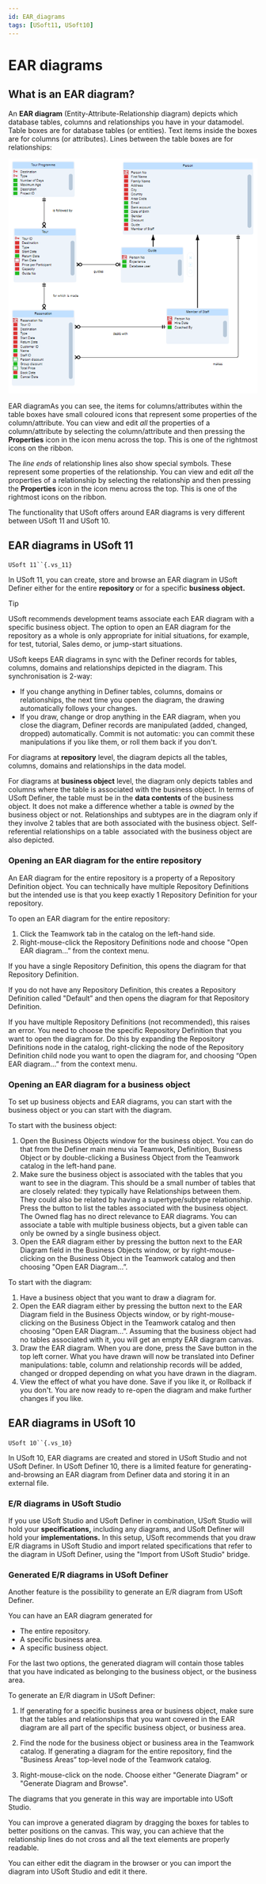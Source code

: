 ```yaml
---
id: EAR_diagrams
tags: [USoft11, USoft10]
---
```

# EAR diagrams

## What is an EAR diagram?

An **EAR diagram** (Entity-Attribute-Relationship diagram) depicts which database tables, columns and relationships you have in your datamodel. Table boxes are for database tables (or entities). Text items inside the boxes are for columns (or attributes). Lines between the table boxes are for relationships:

![](./assets/815eb0c3-4f1c-4f5d-8200-80dfeb867a06.png)

EAR diagramAs you can see, the items for columns/attributes within the table boxes have small coloured icons that represent some properties of the column/attribute. You can view and edit *all* the properties of a column/attribute by selecting the column/attribute and then pressing the **Properties** icon in the icon menu across the top. This is one of the rightmost icons on the ribbon.

The *line ends* of relationship lines also show special symbols. These represent some properties of the relationship. You can view and edit *all* the properties of a relationship by selecting the relationship and then pressing the **Properties** icon in the icon menu across the top. This is one of the rightmost icons on the ribbon.

The functionality that USoft offers around EAR diagrams is very different between USoft 11 and USoft 10.

## EAR diagrams in USoft 11

`USoft 11``{.vs_11}`

In USoft 11, you can create, store and browse an EAR diagram in USoft Definer either for the entire **repository** or for a specific **business object.** 

> [!TIP]
> USoft recommends development teams associate each EAR diagram with a specific business object.
> The option to open an EAR diagram for the repository as a whole is only appropriate for initial situations, for example, for test, tutorial, Sales demo, or jump-start situations.

USoft keeps EAR diagrams in sync with the Definer records for tables, columns, domains and relationships depicted in the diagram. This synchronisation is 2-way:

- If you change anything in Definer tables, columns, domains or relationships, the next time you open the diagram, the drawing automatically follows your changes.
- If you draw, change or drop anything in the EAR diagram, when you close the diagram, Definer records are manipulated (added, changed, dropped) automatically. Commit is not automatic: you can commit these manipulations if you like them, or roll them back if you don't.

For diagrams at **repository** level, the diagram depicts all the tables, columns, domains and relationships in the data model.

For diagrams at **business object** level, the diagram only depicts tables and columns where the table is associated with the business object. In terms of USoft Definer, the table must be in the **data contents** of the business object. It does not make a difference whether a table is *owned* by the business object or not. Relationships and subtypes are in the diagram only if they involve 2 tables that are both associated with the business object. Self-referential relationships on a table  associated with the business object are also depicted.

### Opening an EAR diagram for the entire repository

An EAR diagram for the entire repository is a property of a Repository Definition object. You can technically have multiple Repository Definitions but the intended use is that you keep exactly 1 Repository Definition for your repository.

To open an EAR diagram for the entire repository:

1. Click the Teamwork tab in the catalog on the left-hand side.
2. Right-mouse-click the Repository Definitions node and choose "Open EAR diagram...” from the context menu.

If you have a single Repository Definition, this opens the diagram for that Repository Definition.

If you do not have any Repository Definition, this creates a Repository Definition called "Default” and then opens the diagram for that Repository Definition.

If you have multiple Repository Definitions (not recommended), this raises an error. You need to choose the specific Repository Definition that you want to open the diagram for. Do this by expanding the Repository Definitions node in the catalog, right-clicking the node of the Repository Definition child node you want to open the diagram for, and choosing “Open EAR diagram...” from the context menu.

### Opening an EAR diagram for a business object

To set up business objects and EAR diagrams, you can start with the business object or you can start with the diagram.

To start with the business object:

1. Open the Business Objects window for the business object. You can do that from the Definer main menu via Teamwork, Definition, Business Object or by double-clicking a Business Object from the Teamwork catalog in the left-hand pane.
2. Make sure the business object is associated with the tables that you want to see in the diagram. This should be a small number of tables that are closely related: they typically have Relationships between them. They could also be related by having a supertype/subtype relationship. Press the button to list the tables associated with the business object. The Owned flag has no direct relevance to EAR diagrams. You can associate a table with multiple business objects, but a given table can only be owned by a single business object.
3. Open the EAR diagram either by pressing the button next to the EAR Diagram field in the Business Objects window, or by right-mouse-clicking on the Business Object in the Teamwork catalog and then choosing "Open EAR Diagram...”.

To start with the diagram:

1. Have a business object that you want to draw a diagram for.
2. Open the EAR diagram either by pressing the button next to the EAR Diagram field in the Business Objects window, or by right-mouse-clicking on the Business Object in the Teamwork catalog and then choosing "Open EAR Diagram...”. Assuming that the business object had no tables associated with it, you will get an empty EAR diagram canvas.
3. Draw the EAR diagram. When you are done, press the Save button in the top left corner. What you have drawn will now be translated into Definer manipulations: table, column and relationship records will be added, changed or dropped depending on what you have drawn in the diagram.
4. View the effect of what you have done. Save if you like it, or Rollback if you don't. You are now ready to re-open the diagram and make further changes if you like.

## EAR diagrams in USoft 10

`USoft 10``{.vs_10}`

In USoft 10, EAR diagrams are created and stored in USoft Studio and not USoft Definer. In USoft Definer 10, there is a limited feature for generating-and-browsing an EAR diagram from Definer data and storing it in an external file.

### E/R diagrams in USoft Studio

If you use USoft Studio and USoft Definer in combination, USoft Studio will hold your **specifications,** including any diagrams, and USoft Definer will hold your **implementations.** In this setup, USoft recommends that you draw E/R diagrams in USoft Studio and import related specifications that refer to the diagram in USoft Definer, using the "Import from USoft Studio" bridge.

### Generated E/R diagrams in USoft Definer

Another feature is the possibility to generate an E/R diagram from USoft Definer.

You can have an EAR diagram generated for

- The entire repository.
- A specific business area.
- A specific business object.

For the last two options, the generated diagram will contain those tables that you have indicated as belonging to the business object, or the business area.

To generate an E/R diagram in USoft Definer:

1. If generating for a specific business area or business object, make sure that the tables and relationships that you want covered in the EAR diagram are all part of the specific business object, or business area.

2. Find the node for the business object or business area in the Teamwork catalog. If generating a diagram for the entire repository, find the "Business Areas” top-level node of the Teamwork catalog.

3. Right-mouse-click on the node. Choose either "Generate Diagram" or "Generate Diagram and Browse".

The diagrams that you generate in this way are importable into USoft Studio.

You can improve a generated diagram by dragging the boxes for tables to better positions on the canvas. This way, you can achieve that the relationship lines do not cross and all the text elements are properly readable.

You can either edit the diagram in the browser or you can import the diagram into USoft Studio and edit it there.